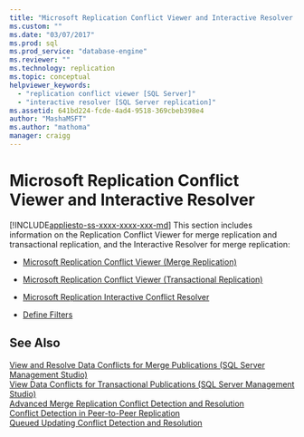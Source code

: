 ```yaml
---
title: "Microsoft Replication Conflict Viewer and Interactive Resolver | Microsoft Docs"
ms.custom: ""
ms.date: "03/07/2017"
ms.prod: sql
ms.prod_service: "database-engine"
ms.reviewer: ""
ms.technology: replication
ms.topic: conceptual
helpviewer_keywords: 
  - "replication conflict viewer [SQL Server]"
  - "interactive resolver [SQL Server replication]"
ms.assetid: 641bd224-fcde-4ad4-9518-369cbeb398e4
author: "MashaMSFT"
ms.author: "mathoma"
manager: craigg
---
```

# Microsoft Replication Conflict Viewer and Interactive Resolver
[!INCLUDE[appliesto-ss-xxxx-xxxx-xxx-md](../../includes/appliesto-ss-xxxx-xxxx-xxx-md.md)]
  This section includes information on the Replication Conflict Viewer for merge replication and transactional replication, and the Interactive Resolver for merge replication:  
  
-   [Microsoft Replication Conflict Viewer &#40;Merge Replication&#41;](../../relational-databases/replication/microsoft-replication-conflict-viewer-merge-replication.md)  
  
-   [Microsoft Replication Conflict Viewer &#40;Transactional Replication&#41;](../../relational-databases/replication/microsoft-replication-conflict-viewer-transactional-replication.md)  
  
-   [Microsoft Replication Interactive Conflict Resolver](../../relational-databases/replication/microsoft-replication-interactive-conflict-resolver.md)  
  
-   [Define Filters](../../relational-databases/replication/define-filters.md)  
  
## See Also  
 [View and Resolve Data Conflicts for Merge Publications &#40;SQL Server Management Studio&#41;](../../relational-databases/replication/view-and-resolve-data-conflicts-for-merge-publications.md)   
 [View Data Conflicts for Transactional Publications &#40;SQL Server Management Studio&#41;](../../relational-databases/replication/view-data-conflicts-for-transactional-publications-sql-server-management-studio.md)   
 [Advanced Merge Replication Conflict Detection and Resolution](../../relational-databases/replication/merge/advanced-merge-replication-conflict-detection-and-resolution.md)   
 [Conflict Detection in Peer-to-Peer Replication](../../relational-databases/replication/transactional/peer-to-peer-conflict-detection-in-peer-to-peer-replication.md)   
 [Queued Updating Conflict Detection and Resolution](../../relational-databases/replication/transactional/updatable-subscriptions-queued-updating-conflict-resolution.md)   
  
  

